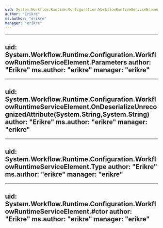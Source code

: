 ```yaml
---
uid: System.Workflow.Runtime.Configuration.WorkflowRuntimeServiceElement
author: "Erikre"
ms.author: "erikre"
manager: "erikre"
---
```


---
uid: System.Workflow.Runtime.Configuration.WorkflowRuntimeServiceElement.Parameters
author: "Erikre"
ms.author: "erikre"
manager: "erikre"
---

---
uid: System.Workflow.Runtime.Configuration.WorkflowRuntimeServiceElement.OnDeserializeUnrecognizedAttribute(System.String,System.String)
author: "Erikre"
ms.author: "erikre"
manager: "erikre"
---

---
uid: System.Workflow.Runtime.Configuration.WorkflowRuntimeServiceElement.Type
author: "Erikre"
ms.author: "erikre"
manager: "erikre"
---

---
uid: System.Workflow.Runtime.Configuration.WorkflowRuntimeServiceElement.#ctor
author: "Erikre"
ms.author: "erikre"
manager: "erikre"
---
